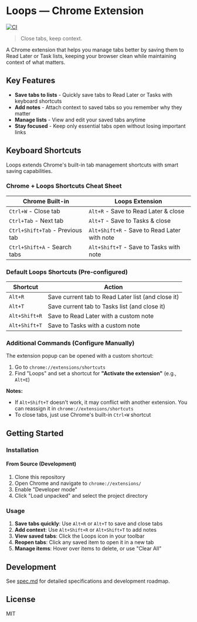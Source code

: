 # Loops — Chrome Extension

[![CI](https://github.com/asbjornb/loops-chrome-extension/actions/workflows/ci.yml/badge.svg)](https://github.com/asbjornb/loops-chrome-extension/actions/workflows/ci.yml)

> Close tabs, keep context.

A Chrome extension that helps you manage tabs better by saving them to Read Later or Task lists, keeping your browser clean while maintaining context of what matters.

## Key Features

- **Save tabs to lists** - Quickly save tabs to Read Later or Tasks with keyboard shortcuts
- **Add notes** - Attach context to saved tabs so you remember why they matter
- **Manage lists** - View and edit your saved tabs anytime
- **Stay focused** - Keep only essential tabs open without losing important links

## Keyboard Shortcuts

Loops extends Chrome's built-in tab management shortcuts with smart saving capabilities.

### Chrome + Loops Shortcuts Cheat Sheet

| Chrome Built-in                 | Loops Extension                              |
| ------------------------------- | -------------------------------------------- |
| `Ctrl+W` - Close tab            | `Alt+R` - Save to Read Later & close         |
| `Ctrl+Tab` - Next tab           | `Alt+T` - Save to Tasks & close              |
| `Ctrl+Shift+Tab` - Previous tab | `Alt+Shift+R` - Save to Read Later with note |
| `Ctrl+Shift+A` - Search tabs    | `Alt+Shift+T` - Save to Tasks with note      |

### Default Loops Shortcuts (Pre-configured)

| Shortcut      | Action                                             |
| ------------- | -------------------------------------------------- |
| `Alt+R`       | Save current tab to Read Later list (and close it) |
| `Alt+T`       | Save current tab to Tasks list (and close it)      |
| `Alt+Shift+R` | Save to Read Later with a custom note              |
| `Alt+Shift+T` | Save to Tasks with a custom note                   |

### Additional Commands (Configure Manually)

The extension popup can be opened with a custom shortcut:

1. Go to `chrome://extensions/shortcuts`
2. Find "Loops" and set a shortcut for **"Activate the extension"** (e.g., `Alt+E`)

**Notes:**

- If `Alt+Shift+T` doesn't work, it may conflict with another extension. You can reassign it in `chrome://extensions/shortcuts`
- To close tabs, just use Chrome's built-in `Ctrl+W` shortcut

## Getting Started

### Installation

#### From Source (Development)

1. Clone this repository
2. Open Chrome and navigate to `chrome://extensions/`
3. Enable "Developer mode"
4. Click "Load unpacked" and select the project directory

### Usage

1. **Save tabs quickly**: Use `Alt+R` or `Alt+T` to save and close tabs
2. **Add context**: Use `Alt+Shift+R` or `Alt+Shift+T` to add notes
3. **View saved tabs**: Click the Loops icon in your toolbar
4. **Reopen tabs**: Click any saved item to open it in a new tab
5. **Manage items**: Hover over items to delete, or use "Clear All"

## Development

See [spec.md](spec.md) for detailed specifications and development roadmap.

## License

MIT
